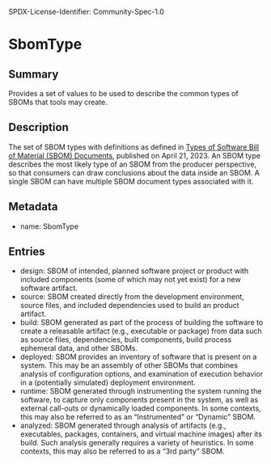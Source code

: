 SPDX-License-Identifier: Community-Spec-1.0

# SbomType

## Summary

Provides a set of values to be used to describe the common types of SBOMs that tools may create.

## Description

The set of SBOM types with definitions as defined in [Types of Software Bill of Material (SBOM) Documents](https://www.cisa.gov/sites/default/files/2023-04/sbom-types-document-508c.pdf), published on April 21, 2023.
An SBOM type describes the most likely type of an SBOM from the producer perspective, so that consumers can draw conclusions about the data inside an SBOM.  A single SBOM can have multiple SBOM document types associated with it.

## Metadata

- name: SbomType

## Entries

- design: SBOM of intended, planned software project or product with included components (some of which may not yet exist) for a new software artifact.
- source: SBOM created directly from the development environment, source files, and included dependencies used to build an product artifact.
- build: SBOM generated as part of the process of building the software to create a releasable artifact (e.g., executable or package) from data such as source files, dependencies, built components, build process ephemeral data, and other SBOMs.
- deployed: SBOM provides an inventory of software that is present on a system. This may be an assembly of other SBOMs that combines analysis of configuration options, and examination of execution behavior in a (potentially simulated) deployment environment.
- runtime: SBOM generated through instrumenting the system running the software, to capture only components present in the system, as well as external call-outs or dynamically loaded components. In some contexts, this may also be referred to as an “Instrumented” or “Dynamic” SBOM.
- analyzed: SBOM generated through analysis of artifacts (e.g., executables, packages, containers, and virtual machine images) after its build. Such analysis generally requires a variety of heuristics. In some contexts, this may also be referred to as a “3rd party” SBOM.
